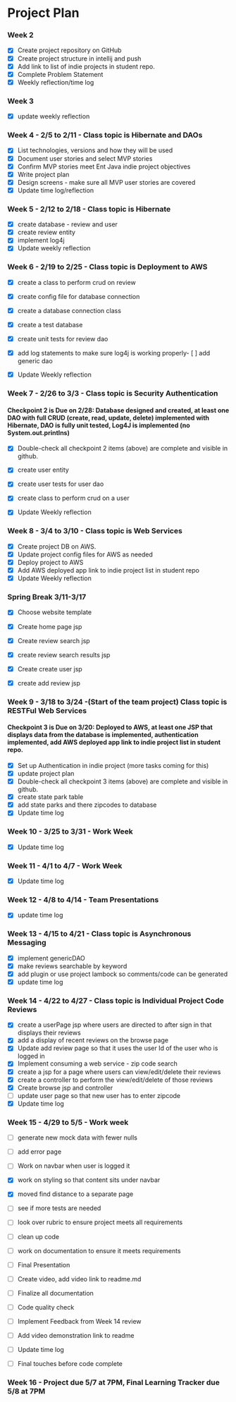 # Project Plan

### Week 2

- [X] Create project repository on GitHub
- [X] Create project structure in intellij and push
- [X] Add link to list of indie projects in student repo.
- [X] Complete Problem Statement
- [X] Weekly reflection/time log

### Week 3

- [x] update weekly reflection


### Week 4 - 2/5 to 2/11 - Class topic is Hibernate and DAOs


- [X] List technologies, versions and how they will be used
- [X] Document user stories and select MVP stories
- [x] Confirm MVP stories meet Ent Java indie project objectives
- [x] Write project plan
- [x] Design screens - make sure all MVP user stories are covered
- [x] Update time log/reflection 
 
### Week 5 - 2/12 to 2/18 - Class topic is Hibernate

- [x] create database - review and user 
- [x] create review entity
- [x] implement log4j
- [x] Update weekly reflection

### Week 6 - 2/19 to 2/25 - Class topic is Deployment to AWS

- [x] create a class to perform crud on review
- [x] create config file for database connection
- [x] create a database connection class
- [x] create a test database
- [x] create unit tests for review dao
- [x] add log statements to make sure log4j is working properly- [ ] add generic dao
- [x] Update Weekly reflection


### Week 7 - 2/26 to 3/3 - Class topic is Security Authentication
#### Checkpoint 2 is Due on 2/28: Database designed and created, at least one DAO with full CRUD (create, read, update, delete) implemented with Hibernate, DAO is fully unit tested, Log4J is implemented (no System.out.printlns)

- [x] Double-check all checkpoint 2 items (above) are complete and visible in github.
- [x] create user entity
- [x] create user tests for user dao
- [x] create class to perform crud on a user
- [x] Update Weekly reflection


### Week 8 - 3/4 to 3/10 - Class topic is Web Services

- [x] Create project DB on AWS.
- [x] Update project config files for AWS as needed
- [x] Deploy project to AWS
- [x] Add AWS deployed app link to indie project list in student repo
- [x] Update Weekly reflection

### Spring Break 3/11-3/17

- [x] Choose website template
- [x] Create home page jsp
- [x] Create review search jsp
- [x] create review search results jsp
- [x] Create create user jsp
- [x] create add review jsp


### Week 9 - 3/18 to 3/24 -(Start of the team project) Class topic is RESTFul Web Services
 #### Checkpoint 3 is Due on 3/20: Deployed to AWS, at least one JSP that displays data from the database is implemented, authentication implemented, add AWS deployed app link to indie project list in student repo.

- [x] Set up Authentication in indie project (more tasks coming for this)
- [x] update project plan
- [x] Double-check all checkpoint 3 items (above) are complete and visible in github.
- [x] create state park table 
- [x] add state parks and there zipcodes to database
- [x] Update time log

### Week 10 - 3/25 to 3/31 - Work Week

- [x] Update time log

### Week 11 - 4/1 to 4/7 - Work Week

- [x] Update time log

### Week 12 - 4/8 to 4/14 - Team Presentations


- [x] update time log

### Week 13 - 4/15 to 4/21 - Class topic is Asynchronous Messaging
- [x] implement genericDAO
- [X] make reviews searchable by keyword
- [x] add plugin  or use project lambock so comments/code can be generated
- [X] update time log

### Week 14 - 4/22 to 4/27 - Class topic is Individual Project Code Reviews

- [X] create a userPage jsp where users are directed to after sign in that displays their reviews
- [X] add a display of recent reviews on the browse page
- [x] Update add review page so that it uses the user Id of the user who is logged in
- [X] Implement consuming a web service - zip code search
- [X] create a jsp for a page where users can view/edit/delete their reviews
- [X] create a controller to perform the view/edit/delete of those reviews
- [X] Create browse jsp and controller
- [ ] update user page so that new user has to enter zipcode
- [X] Update time log

### Week 15 - 4/29 to 5/5 - Work week
- [ ] generate new mock data with fewer nulls
- [ ] add error page
- [ ] Work on navbar when user is logged it
- [X] work on styling so that content sits under navbar
- [X] moved find distance to a separate page
- [ ] see if more tests are needed
- [ ] look over rubric to ensure project meets all requirements
- [ ] clean up code
- [ ] work on documentation to ensure it meets requirements
- [ ] Final Presentation
- [ ] Create video, add video link to readme.md
- [ ] Finalize all documentation
- [ ] Code quality check
- [ ] Implement Feedback from Week 14 review
- [ ] Add video demonstration link to readme
- [ ] Update time log
- [ ] Final touches before code complete


### Week 16 - Project due 5/7 at 7PM, Final Learning Tracker due 5/8 at 7PM

